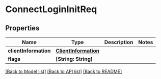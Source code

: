 # ConnectLoginInitReq

## Properties
Name | Type | Description | Notes
------------ | ------------- | ------------- | -------------
**clientInformation** | [**ClientInformation**](ClientInformation.md) |  | 
**flags** | **[String: String]** |  | 

[[Back to Model list]](../README.md#documentation-for-models) [[Back to API list]](../README.md#documentation-for-api-endpoints) [[Back to README]](../README.md)


